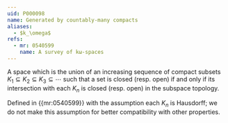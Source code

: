 ```yaml
---
uid: P000098
name: Generated by countably-many compacts
aliases:
  - $k_\omega$
refs:
  - mr: 0540599
    name: A survey of kω-spaces
---
```


A space which is the union of an increasing sequence of compact subsets
$K_1\subseteq K_2 \subseteq K_3 \subseteq \cdots$ such that a set is closed (resp. open) if and only
if its intersection with each $K_n$ is closed (resp. open) in the subspace topology.

Defined in {{mr:0540599}} with the assumption each $K_n$ is Hausdorff; we do not make this assumption
for better compatibility with other properties.

